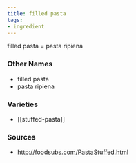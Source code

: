 ```yaml
---
title: filled pasta
tags:
- ingredient
---
```

filled pasta = pasta ripiena

### Other Names

* filled pasta
* pasta ripiena

### Varieties

* [[stuffed-pasta]]

### Sources
* http://foodsubs.com/PastaStuffed.html
